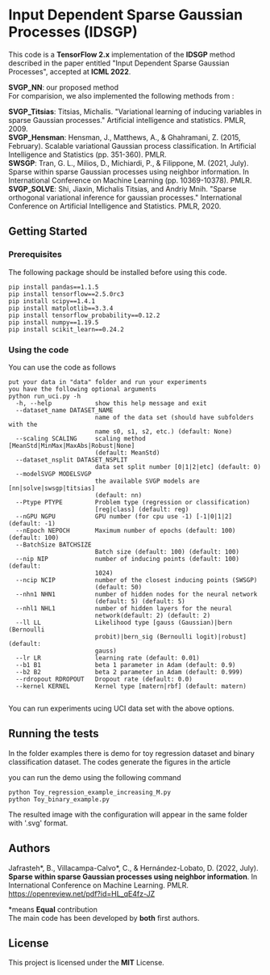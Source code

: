 # Input Dependent Sparse Gaussian Processes (IDSGP)

This code is a **TensorFlow 2.x** implementation of the **IDSGP** method described in the paper entitled "Input Dependent Sparse Gaussian Processes", accepted at **ICML 2022**. 

**SVGP_NN**: our proposed method<br/>
For comparision, we also implemented the following methods from :

**SVGP_Titsias**: Titsias, Michalis. "Variational learning of inducing variables in sparse Gaussian processes." Artificial intelligence and statistics. PMLR, 2009.<br/>
**SVGP_Hensman**: Hensman, J., Matthews, A., & Ghahramani, Z. (2015, February). Scalable variational Gaussian process classification. In Artificial Intelligence and Statistics (pp. 351-360). PMLR.<br/>
**SWSGP**: Tran, G. L., Milios, D., Michiardi, P., & Filippone, M. (2021, July). Sparse within sparse Gaussian processes using neighbor information. In International Conference on Machine Learning (pp. 10369-10378). PMLR.<br/>
**SVGP_SOLVE**: Shi, Jiaxin, Michalis Titsias, and Andriy Mnih. "Sparse orthogonal variational inference for gaussian processes." International Conference on Artificial Intelligence and Statistics. PMLR, 2020.<br/>


## Getting Started


### Prerequisites

The following package should be installed before using this code.

```
pip install pandas==1.1.5
pip install tensorflow==2.5.0rc3
pip install scipy==1.4.1
pip install matplotlib==3.3.4
pip install tensorflow_probability==0.12.2
pip install numpy==1.19.5
pip install scikit_learn==0.24.2
```

### Using the code
You can use the code as follows

```
put your data in "data" folder and run your experiments
you have the following optional arguments
python run_uci.py -h
  -h, --help            show this help message and exit
  --dataset_name DATASET_NAME
                        name of the data set (should have subfolders with the
                        name s0, s1, s2, etc.) (default: None)
  --scaling SCALING     scaling method [MeanStd|MinMax|MaxAbs|Robust|None]
                        (default: MeanStd)
  --dataset_nsplit DATASET_NSPLIT
                        data set split number [0|1|2|etc] (default: 0)
  --modelSVGP MODELSVGP
                        the available SVGP models are [nn|solve|swsgp|titsias]
                        (default: nn)
  --Ptype PTYPE         Problem type (regression or classification)
                        [reg|class] (default: reg)
  --nGPU NGPU           GPU number (for cpu use -1) [-1|0|1|2] (default: -1)
  --nEpoch NEPOCH       Maximum number of epochs (default: 100) (default: 100)
  --BatchSize BATCHSIZE
                        Batch size (default: 100) (default: 100)
  --nip NIP             number of inducing points (default: 100) (default:
                        1024)
  --ncip NCIP           number of the closest inducing points (SWSGP)
                        (default: 50)
  --nhn1 NHN1           number of hidden nodes for the neural network
                        (default: 5) (default: 5)
  --nhl1 NHL1           number of hidden layers for the neural
                        network(default: 2) (default: 2)
  --ll LL               Likelihood type [gauss (Gaussian)|bern (Bernoulli
                        probit)|bern_sig (Bernoulli logit)|robust] (default:
                        gauss)
  --lr LR               learning rate (default: 0.01)
  --b1 B1               beta 1 parameter in Adam (default: 0.9)
  --b2 B2               beta 2 parameter in Adam (default: 0.999)
  --rdropout RDROPOUT   Dropout rate (default: 0.0)
  --kernel KERNEL       Kernel type [matern|rbf] (default: matern)


```

You can run experiments ucing UCI data set with the above options.


## Running the tests

In the folder examples there is demo for toy regression dataset and binary classification dataset. The codes generate the figures in the article

you can run the demo using the following command
```
python Toy_regression_example_increasing_M.py
python Toy_binary_example.py

```

The resulted image with the configuration will appear in the same folder with '.svg' format.



## Authors
Jafrasteh\*, B., Villacampa-Calvo\*, C., & Hernández-Lobato, D. (2022, July). **Sparse within sparse Gaussian processes using neighbor information**. In International Conference on Machine Learning. PMLR.<br/>
https://openreview.net/pdf?id=HL_qE4fz-JZ<br/>

*means **Equal** contribution<br/>
The main code has been developed by **both** first authors.<br/>


## License

This project is licensed under the **MIT** License.



